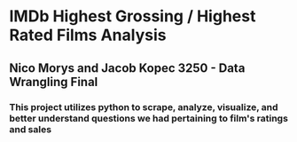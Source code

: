 # IMDb Highest Grossing / Highest Rated Films Analysis
## Nico Morys and Jacob Kopec 3250 - Data Wrangling Final
### This project utilizes python to scrape, analyze, visualize, and better understand questions we had pertaining to film's ratings and sales